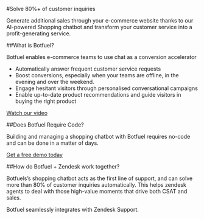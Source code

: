 #Solve 80%+ of customer inquiries

Generate additional sales through your e-commerce website thanks to our AI-powered Shopping chatbot and transform your customer service into a profit-generating service.

##What is Botfuel?

Botfuel enables e-commerce teams to use chat as a conversion accelerator
- Automatically answer frequent customer service requests
- Boost conversions, especially when your teams are offline, in the evening and over the weekend.
- Engage hesitant visitors through personalised conversational campaigns
- Enable up-to-date product recommendations and guide visitors in buying the right product

[Watch our video](https://vimeo.com/502212030)

##Does Botfuel Require Code?

Building and managing a shopping chatbot with Botfuel requires no-code and can be done in a matter of days.

[Get a free demo today](https://www.botfuel.io/en/contact)

##How do Botfuel + Zendesk work together?

Botfuels’s shopping chatbot acts as the first line of support, and can solve more than 80% of customer inquiries automatically. This helps zendesk agents to deal with those high-value moments that drive both CSAT and sales.

Botfuel seamlessly integrates with Zendesk Support.
